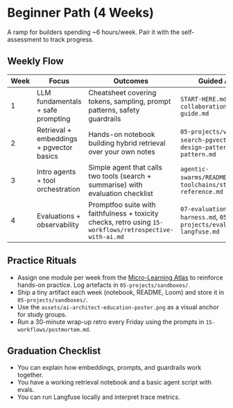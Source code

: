 # Beginner Path (4 Weeks)

A ramp for builders spending ~6 hours/week. Pair it with the self-assessment to track progress.

## Weekly Flow
| Week | Focus | Outcomes | Guided Assets |
| --- | --- | --- | --- |
| 1 | LLM fundamentals + safe prompting | Cheatsheet covering tokens, sampling, prompt patterns, safety guardrails | `START-HERE.md`,  `16-collaboration/prompting-guide.md` |
| 2 | Retrieval + embeddings + pgvector basics | Hands-on notebook building hybrid retrieval over your own notes | `05-projects/vector-search-pgvector.md`, `01-design-patterns/rag-pattern.md` |
| 3 | Intro agents + tool orchestration | Simple agent that calls two tools (search + summarise) with evaluation checklist | `agentic-swarms/README.md`, `06-toolchains/stack-reference.md` |
| 4 | Evaluations + observability | Promptfoo suite with faithfulness + toxicity checks, retro using `15-workflows/retrospective-with-ai.md` | `07-evaluation/eval-harness.md`, `05-projects/evals-langfuse.md` |

## Practice Rituals
- Assign one module per week from the [Micro-Learning Atlas](micro-learning.md) to reinforce hands-on practice. Log artefacts in `05-projects/sandboxes/`.
- Ship a tiny artifact each week (notebook, README, Loom) and store it in `05-projects/sandboxes/`.
- Use the `assets/ai-architect-education-poster.png` as a visual anchor for study groups.
- Run a 30-minute wrap-up retro every Friday using the prompts in `15-workflows/postmortem.md`.

## Graduation Checklist
- You can explain how embeddings, prompts, and guardrails work together.
- You have a working retrieval notebook and a basic agent script with evals.
- You can run Langfuse locally and interpret trace metrics.

